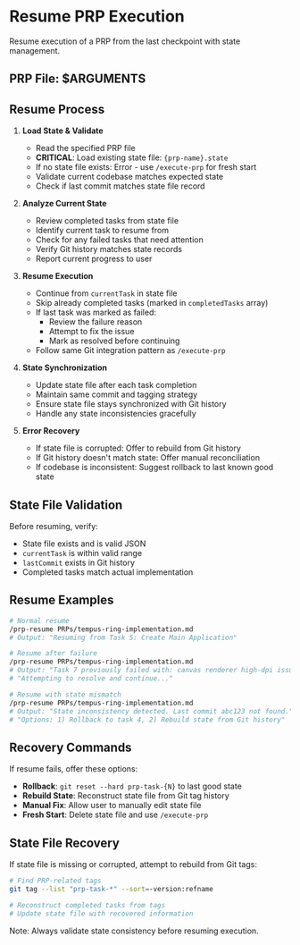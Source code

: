 # Resume PRP Execution

Resume execution of a PRP from the last checkpoint with state management.

## PRP File: $ARGUMENTS

## Resume Process

1. **Load State & Validate**
   - Read the specified PRP file
   - **CRITICAL**: Load existing state file: `{prp-name}.state`
   - If no state file exists: Error - use `/execute-prp` for fresh start
   - Validate current codebase matches expected state
   - Check if last commit matches state file record

2. **Analyze Current State**
   - Review completed tasks from state file
   - Identify current task to resume from
   - Check for any failed tasks that need attention
   - Verify Git history matches state records
   - Report current progress to user

3. **Resume Execution**
   - Continue from `currentTask` in state file
   - Skip already completed tasks (marked in `completedTasks` array)
   - If last task was marked as failed:
     - Review the failure reason
     - Attempt to fix the issue
     - Mark as resolved before continuing
   - Follow same Git integration pattern as `/execute-prp`

4. **State Synchronization**
   - Update state file after each task completion
   - Maintain same commit and tagging strategy
   - Ensure state file stays synchronized with Git history
   - Handle any state inconsistencies gracefully

5. **Error Recovery**
   - If state file is corrupted: Offer to rebuild from Git history
   - If Git history doesn't match state: Offer manual reconciliation
   - If codebase is inconsistent: Suggest rollback to last known good state

## State File Validation

Before resuming, verify:

- State file exists and is valid JSON
- `currentTask` is within valid range
- `lastCommit` exists in Git history
- Completed tasks match actual implementation

## Resume Examples

```bash
# Normal resume
/prp-resume PRPs/tempus-ring-implementation.md
# Output: "Resuming from Task 5: Create Main Application"

# Resume after failure
/prp-resume PRPs/tempus-ring-implementation.md  
# Output: "Task 7 previously failed with: canvas renderer high-dpi issue"
# "Attempting to resolve and continue..."

# Resume with state mismatch
/prp-resume PRPs/tempus-ring-implementation.md
# Output: "State inconsistency detected. Last commit abc123 not found."
# "Options: 1) Rollback to task 4, 2) Rebuild state from Git history"
```

## Recovery Commands

If resume fails, offer these options:

- **Rollback**: `git reset --hard prp-task-{N}` to last good state
- **Rebuild State**: Reconstruct state file from Git tag history
- **Manual Fix**: Allow user to manually edit state file
- **Fresh Start**: Delete state file and use `/execute-prp`

## State File Recovery

If state file is missing or corrupted, attempt to rebuild from Git tags:

```bash
# Find PRP-related tags
git tag --list "prp-task-*" --sort=-version:refname

# Reconstruct completed tasks from tags
# Update state file with recovered information
```

Note: Always validate state consistency before resuming execution.
